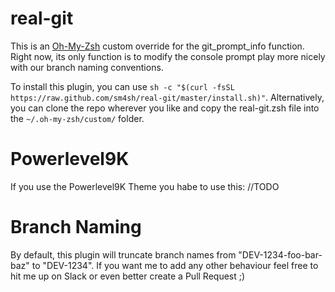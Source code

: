 # real-git
This is an [Oh-My-Zsh](https://github.com/robbyrussell/oh-my-zsh) custom override for the git_prompt_info function.
 Right now, its only function is to modify the console prompt play more nicely with our
branch naming conventions.

To install this plugin, you can use `sh -c "$(curl -fsSL https://raw.github.com/sm4sh/real-git/master/install.sh)"`. Alternatively, you can clone the repo wherever you like and copy the real-git.zsh file into the `~/.oh-my-zsh/custom/` folder.

# Powerlevel9K
If you use the Powerlevel9K Theme you habe to use this: //TODO
# Branch Naming
By default, this plugin will truncate branch names from "DEV-1234-foo-bar-baz" to "DEV-1234".
If you want me to add any other behaviour feel free to hit me up on Slack or even better create a Pull Request ;)

